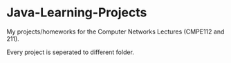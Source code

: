 # Java-Learning-Projects
My projects/homeworks for the Computer Networks Lectures (CMPE112 and 211).

Every project is seperated to different folder.
